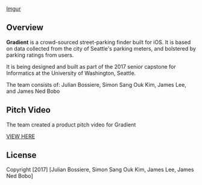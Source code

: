 [Imgur](http://i.imgur.com/AiTO5ah.png)

## Overview

**Gradient** is a crowd-sourced street-parking finder built for iOS. It is based on data collected from the city of Seattle's parking meters, and bolstered by parking ratings from users.

It is being designed and built as part of the 2017 senior capstone for Informatics at the University of Washington, Seattle.

The team consists of: Julian Bossiere, Simon Sang Ouk Kim, James Lee, and James Ned Bobo 


## Pitch Video 

The team created a product pitch video for Gradient

[VIEW HERE](https://www.youtube.com/watch?v=KLtnhNil7Ns)





## License

Copyright [2017] [Julian Bossiere, Simon Sang Ouk Kim, James Lee, James Ned Bobo]
